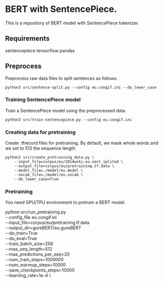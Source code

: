 # BERT with SentencePiece.
This is a repository of BERT model with SentencePiece tokenizer.  

## Requirements
sentencepiece
tensorflow
pandas

## Preprocess 
Preprocess raw data files to split sentences as follows.

```
python3 src/sentence-split.py --config eu.congif.ini --do_lower_case 
```

### Training SentencePiece model
Train a SentencePiece model using the preprocessed data.

```
python3 src/train-sentencepiece.py --config eu.congif.ini
```

### Creating data for pretraining
Create .tfrecord files for pretraining.
By default, we mask whole words and we set to 512 the sequence length.

```
python3 src/create_pretraining_data.py \
    --input_file=corpus/eu/2014wiki.eu.sent_splited \
    --output_file=corpus/eu/pretraining.tf.data \
    --model_file=./model/eu.model \
    --vocab_file=./model/eu.vocab \
    --do_lower_case=True
```
### Pretraining
You need GPU/TPU environment to pretrain a BERT model.  

python src/run_pretraining.py \
  --config_file eu.congif.ini \
  --input_file=corpus/eu/pretraining.tf.data \
  --output_dir=gureBERT/eu.gureBERT \
  --do_train=True \
  --do_eval=True \
  --train_batch_size=256 \
  --max_seq_length=512 \
  --max_predictions_per_seq=20 \
  --num_train_steps=1000000 \
  --num_warmup_steps=10000 \
  --save_checkpoints_steps=10000 \
  --learning_rate=1e-4 \
